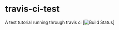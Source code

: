 travis-ci-test
==============
A test tutorial running through travis ci
[![Build Status](https://travis-ci.org/profile/rknell)]
